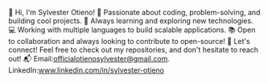 👋 Hi, I'm Sylvester Otieno!
🔧 Passionate about coding, problem-solving, and building cool projects.
🌱 Always learning and exploring new technologies.
💻 Working with multiple languages to build scalable applications.
📚 Open to collaboration and always looking to contribute to open-source!
💬 Let's connect! Feel free to check out my repositories, and don't hesitate to reach out!
📬 Email:officialotienosylvester@gmail.com. LinkedIn:www.linkedin.com/in/sylvester-otieno

<!---
Sylvester976/Sylvester976 is a ✨ special ✨ repository because its `README.md` (this file) appears on your GitHub profile.
You can click the Preview link to take a look at your changes.
--->
